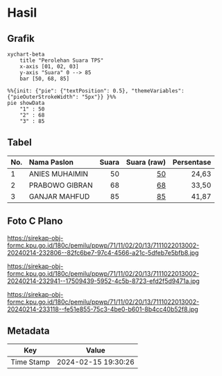 # Hasil

## Grafik

```mermaid
xychart-beta
    title "Perolehan Suara TPS"
    x-axis [01, 02, 03]
    y-axis "Suara" 0 --> 85
    bar [50, 68, 85]
```

```mermaid
%%{init: {"pie": {"textPosition": 0.5}, "themeVariables": {"pieOuterStrokeWidth": "5px"}} }%%
pie showData
    "1" : 50
    "2" : 68
    "3" : 85
```

## Tabel

| No. | Nama Paslon    | Suara | Suara (raw) | Persentase |
|:--- |:-------------- | -----:| -----------:| ----------:|
| 1   | ANIES MUHAIMIN | 50    | [50][p-1]   | 24,63      |
| 2   | PRABOWO GIBRAN | 68    | [68][p-2]   | 33,50      |
| 3   | GANJAR MAHFUD  | 85    | [85][p-3]   | 41,87      |


[p-1]: https://github.com/gigit-pemilu/pemilu-2024-71-sulawesi-utara/blob/main/pilpres/hitung-suara/sub/71-sulawesi-utara/sub/11-bolaang-mongondow-selatan/sub/02-posigadan/sub/2013-pilolahunga/sub/002-tps/sub/paslon-1.txt
[p-2]: https://github.com/gigit-pemilu/pemilu-2024-71-sulawesi-utara/blob/main/pilpres/hitung-suara/sub/71-sulawesi-utara/sub/11-bolaang-mongondow-selatan/sub/02-posigadan/sub/2013-pilolahunga/sub/002-tps/sub/paslon-2.txt
[p-3]: https://github.com/gigit-pemilu/pemilu-2024-71-sulawesi-utara/blob/main/pilpres/hitung-suara/sub/71-sulawesi-utara/sub/11-bolaang-mongondow-selatan/sub/02-posigadan/sub/2013-pilolahunga/sub/002-tps/sub/paslon-3.txt

## Foto C Plano

https://sirekap-obj-formc.kpu.go.id/180c/pemilu/ppwp/71/11/02/20/13/7111022013002-20240214-232806--82fc6be7-97c4-4566-a21c-5dfeb7e5bfb8.jpg

https://sirekap-obj-formc.kpu.go.id/180c/pemilu/ppwp/71/11/02/20/13/7111022013002-20240214-232941--17509439-5952-4c5b-8723-efd2f5d9471a.jpg

https://sirekap-obj-formc.kpu.go.id/180c/pemilu/ppwp/71/11/02/20/13/7111022013002-20240214-233118--fe51e855-75c3-4be0-b601-8b4cc40b52f8.jpg


## Metadata

| Key        | Value               |
| ---------- | ------------------- |
| Time Stamp | 2024-02-15 19:30:26 |



